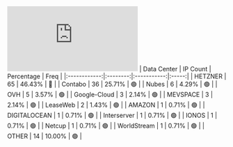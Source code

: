 ![Diagramm](https://github.com/obajay/StateSync-snapshots/blob/main/Projects/Lava/1/README.md)
| Data Center | IP Count | Percentage | Freq |
|:------------:|:--------:|:-----------:|:-----:|
| HETZNER | 65 | 46.43% | 🔴 |
| Contabo | 36 | 25.71% | 🟢 |
| Nubes | 6 | 4.29% | 🟢 |
| OVH | 5 | 3.57% | 🟢 |
| Google-Cloud | 3 | 2.14% | 🟢 |
| MEVSPACE | 3 | 2.14% | 🟢 |
| LeaseWeb | 2 | 1.43% | 🟢 |
| AMAZON | 1 | 0.71% | 🟢 |
| DIGITALOCEAN | 1 | 0.71% | 🟢 |
| Interserver | 1 | 0.71% | 🟢 |
| IONOS | 1 | 0.71% | 🟢 |
| Netcup | 1 | 0.71% | 🟢 |
| WorldStream | 1 | 0.71% | 🟢 |
| OTHER | 14 | 10.00% | 🟢 |